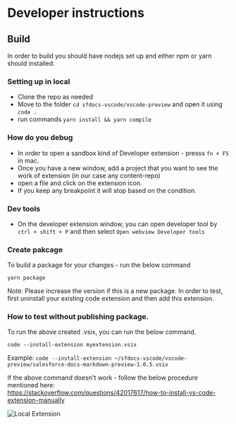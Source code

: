 # Developer instructions

## Build

In order to build you should have nodejs set up and either npm or yarn should installed.

### Setting up in local

- Clone the repo as needed
- Move to the folder `cd sfdocs-vscode/vscode-preview` and open it using `code .`
- run commands `yarn install && yarn compile`

### How do you debug

- In order to open a sandbox kind of Developer extension - presss `fn + F5` in mac.
- Once you have a new window, add a project that you want to see the work of extension (in our case any content-repo)
- open a file and click on the extension icon.
- If you keep any breakpoint it will stop based on the condition.

### Dev tools

- On the developer extension window, you can open developer tool by
`ctrl + shift + P` and then select `Open webview Developer tools`

### Create pakcage

To  build a package for your changes - run the below command

```
yarn package
```
Note: Please increase the version if this is a new package.
In order to test, first uninstall your existing code extension and then add this extension.

### How to test without publishing package.

To run the above created .vsix, you can run the below command.

```
code --install-extension myextension.vsix
```

Example: `code --install-extension ~/sfdocs-vscode/vscode-preview/salesforce-docs-markdown-preview-1.0.5.vsix`

If the above command doesn't work - follow the below procedure mentioned here:  
https://stackoverflow.com/questions/42017617/how-to-install-vs-code-extension-manually

![Local Extension](https://i.stack.imgur.com/nPF49.png)
